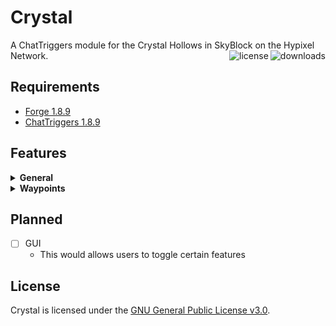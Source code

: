 # Crystal
<p>A ChatTriggers module for the Crystal Hollows in SkyBlock on the Hypixel Network.
  <a align="right" href="https://github.com/leond3/Crystal/releases/latest" target="_blank">
    <img align="right" alt="downloads" src="https://img.shields.io/github/v/release/leond3/Crystal?color=00AA00&style=flat-square" />
  </a>
  <a align="right" href="https://github.com/leond3/Crystal/blob/main/LICENSE" target="_blank">
    <img align="right" alt="license" src="https://img.shields.io/github/license/leond3/Crystal?color=5555FF&style=flat-square" />
  </a>
</p>

## Requirements

* [Forge 1.8.9](https://files.minecraftforge.net/net/minecraftforge/forge/index_1.8.9.html)
* [ChatTriggers 1.8.9](https://www.chattriggers.com/)

## Features

<details>
<summary><b>General</b></summary>
- Fully automatic waypoint detection<br>
- Waypoints are synchronized across clients and lobbies<br>
</details>
<details>
<summary><b>Waypoints</b></summary>
- Corleone<br>
- Crystal Nucleus<br>
- Fairy Grotto<br>
- Forger<br>
- Goblin King<br>
- Goblin Queen<br>
- Jungle Temple<br>
- Khazad-dum<br>
- Mines of Divan<br>
- Odawa<br>
- Precursor City<br>
</details>

## Planned

- [ ] GUI
  - This would allows users to toggle certain features

## License

Crystal is licensed under the [GNU General Public License v3.0](https://github.com/leond3/Crystal/blob/main/LICENSE).
